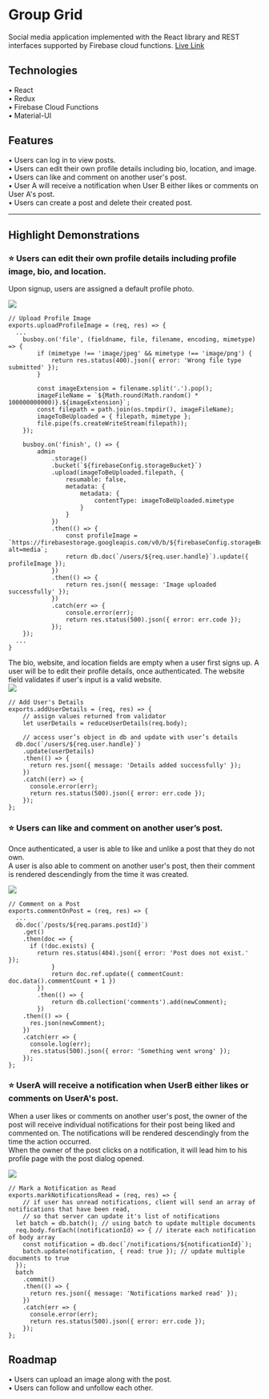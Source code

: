 # Group Grid

Social media application implemented with the React library and REST interfaces supported by Firebase cloud functions. [Live Link](https://groupgrid-1d191.firebaseapp.com/)

## Technologies

• React  
• Redux  
• Firebase Cloud Functions  
• Material-UI

## Features

• Users can log in to view posts.  
• Users can edit their own profile details including bio, location, and image.  
• Users can like and comment on another user's post.  
• User A will receive a notification when User B either likes or comments on User A's post.  
• Users can create a post and delete their created post.

---

## Highlight Demonstrations

### ⭐ Users can edit their own profile details including profile image, bio, and location.

Upon signup, users are assigned a default profile photo.  
  
  ![](https://media.giphy.com/media/KDnNpMilvSE02QkHPr/giphy.gif)  
```
// Upload Profile Image
exports.uploadProfileImage = (req, res) => {
  ...
	busboy.on('file', (fieldname, file, filename, encoding, mimetype) => {
		if (mimetype !== 'image/jpeg' && mimetype !== 'image/png') {
			return res.status(400).json({ error: 'Wrong file type submitted' });
		}

		const imageExtension = filename.split('.').pop();
		imageFileName = `${Math.round(Math.random() * 100000000000)}.${imageExtension}`;
		const filepath = path.join(os.tmpdir(), imageFileName);
		imageToBeUploaded = { filepath, mimetype };
		file.pipe(fs.createWriteStream(filepath));
	});

	busboy.on('finish', () => {
		admin
			.storage()
			.bucket(`${firebaseConfig.storageBucket}`)
			.upload(imageToBeUploaded.filepath, {
				resumable: false,
				metadata: {
					metadata: {
						contentType: imageToBeUploaded.mimetype
					}
				}
			})
			.then(() => {
				const profileImage = `https://firebasestorage.googleapis.com/v0/b/${firebaseConfig.storageBucket}/o/${imageFileName}?alt=media`;
				return db.doc(`/users/${req.user.handle}`).update({ profileImage });
			})
			.then(() => {
				return res.json({ message: 'Image uploaded successfully' });
			})
			.catch(err => {
				console.error(err);
				return res.status(500).json({ error: err.code });
			});
	});
  ...
}
```

The bio, website, and location fields are empty when a user first signs up. A user will be to edit their profile details, once authenticated. The website field validates if user's input is a valid website.  
![](https://media.giphy.com/media/L0BAzmHxvWUveIncm0/giphy.gif)  
```
// Add User's Details
exports.addUserDetails = (req, res) => {
	// assign values returned from validator
	let userDetails = reduceUserDetails(req.body);

	// access user’s object in db and update with user’s details
  db.doc(`/users/${req.user.handle}`)
    .update(userDetails)
    .then(() => {
      return res.json({ message: 'Details added successfully' });
    })
    .catch((err) => {
      console.error(err);
      return res.status(500).json({ error: err.code });
    });
};
```

### ⭐ Users can like and comment on another user’s post.

Once authenticated, a user is able to like and unlike a post that they do not own.  
A user is also able to comment on another user's post, then their comment is rendered descendingly from the time it was created.

![](https://media.giphy.com/media/Qyo61X7Qj72YSvT6fT/giphy.gif)

```
// Comment on a Post
exports.commentOnPost = (req, res) => {
  ...
  db.doc(`/posts/${req.params.postId}`)
    .get()
    .then(doc => {
      if (!doc.exists) {
        return res.status(404).json({ error: 'Post does not exist.' });
			}
			return doc.ref.update({ commentCount: doc.data().commentCount + 1 })
		})
		.then(() => {
			return db.collection('comments').add(newComment);
		})
    .then(() => {
      res.json(newComment);
    })
    .catch(err => {
      console.log(err);
      res.status(500).json({ error: 'Something went wrong' });
    });
};
```

### ⭐ UserA will receive a notification when UserB either likes or comments on UserA's post.

When a user likes or comments on another user's post, the owner of the post will receive individual notifications for their post being liked and commented on. The notifications will be rendered descendingly from the time the action occurred.   
When the owner of the post clicks on a notification, it will lead him to his profile page with the post dialog opened.  

![](https://media.giphy.com/media/iHyE0SnwgaGaWPg15J/giphy.gif)

```
// Mark a Notification as Read
exports.markNotificationsRead = (req, res) => {
	// if user has unread notifications, client will send an array of notifications that have been read,
	// so that server can update it's list of notifications
  let batch = db.batch(); // using batch to update multiple documents
  req.body.forEach((notificationId) => { // iterate each notification of body array
    const notification = db.doc(`/notifications/${notificationId}`);
    batch.update(notification, { read: true }); // update multiple documents to true
  });
  batch
    .commit()
    .then(() => {
      return res.json({ message: 'Notifications marked read' });
    })
    .catch(err => {
      console.error(err);
      return res.status(500).json({ error: err.code });
    });
};
```

## Roadmap

• Users can upload an image along with the post.  
• Users can follow and unfollow each other.
